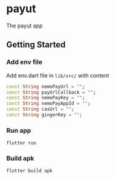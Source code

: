 # payut

The payut app

## Getting Started

### Add env file
Add env.dart file in `lib/src/` with content
```dart
const String nemoPayUrl = "";
const String payUrlCallback = "";
const String nemoPayKey = "";
const String nemoPayAppId = "";
const String casUrl = "";
const String gingerKey = "";
```
### Run app
```shell
flutter run
```
### Build apk
```shell
flutter build apk
```
